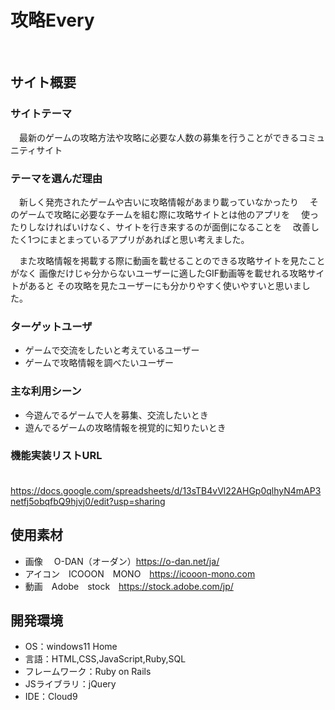 # 攻略Every
​
## サイト概要

### サイトテーマ
　最新のゲームの攻略方法や攻略に必要な人数の募集を行うことができるコミュニティサイト
　
### テーマを選んだ理由
　新しく発売されたゲームや古いに攻略情報があまり載っていなかったり
　そのゲームで攻略に必要なチームを組む際に攻略サイトとは他のアプリを
　使ったりしなければいけなく、サイトを行き来するのが面倒になることを
　改善したく1つにまとまっているアプリがあればと思い考えました。

　また攻略情報を掲載する際に動画を載せることのできる攻略サイトを見たことがなく
画像だけじゃ分からないユーザーに適したGIF動画等を載せれる攻略サイトがあると
その攻略を見たユーザーにも分かりやすく使いやすいと思いました。
​
### ターゲットユーザ
- ゲームで交流をしたいと考えているユーザー
- ゲームで攻略情報を調べたいユーザー

### 主な利用シーン
 - 今遊んでるゲームで人を募集、交流したいとき
 - 遊んでるゲームの攻略情報を視覚的に知りたいとき
 
### 機能実装リストURL
　https://docs.google.com/spreadsheets/d/13sTB4vVl22AHGp0qlhyN4mAP3netfj5obqfbQ9hjvj0/edit?usp=sharing

## 使用素材

- 画像　 O-DAN（オーダン）https://o-dan.net/ja/
- アイコン　ICOOON　MONO　https://icooon-mono.com
- 動画　Adobe　stock　https://stock.adobe.com/jp/
​
## 開発環境
- OS：windows11 Home
- 言語：HTML,CSS,JavaScript,Ruby,SQL
- フレームワーク：Ruby on Rails
- JSライブラリ：jQuery
- IDE：Cloud9
​
